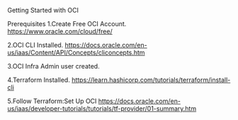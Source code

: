 Getting Started with OCI

Prerequisites
1.Create Free OCI Account.
https://www.oracle.com/cloud/free/

2.OCI CLI Installed.
https://docs.oracle.com/en-us/iaas/Content/API/Concepts/cliconcepts.htm

3.OCI Infra Admin user created.

4.Terraform Installed.
https://learn.hashicorp.com/tutorials/terraform/install-cli

5.Follow Terraform:Set Up OCI
https://docs.oracle.com/en-us/iaas/developer-tutorials/tutorials/tf-provider/01-summary.htm